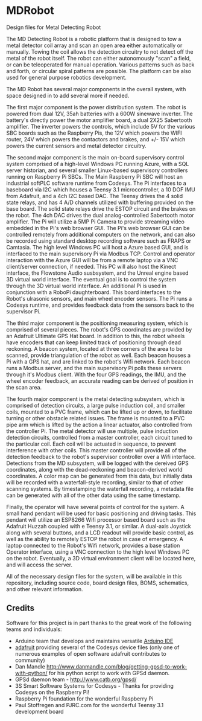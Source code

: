 # MDRobot
Design files for Metal Detecting Robot

The MD Detecting Robot is a robotic platform that is designed to tow a metal detector coil array and scan an open area either automatically or manually.  Towing the coil allows the detection circuitry to not detect off the metal of the robot itself.  The robot can either autonomously "scan" a field, or can be teleoperated for manual operation.  Various patterns such as back and forth, or circular spiral patterns are possible.  The platform can be also used for general purpose robotics development.

The MD Robot has several major components in the overall system, with space designed in to add several more if needed. 

The first major component is the power distribution system.  The robot is powered from dual 12V, 35ah batteries with a 600W sinewave inverter.  The battery's directly power the motor amplifier board, a dual 2X25 Sabertooth amplifier.  The inverter powers the controls, which include 5V for the various SBC boards such as the Raspberry Pis, the 12V which powers the WIFI router, 24V which powers the contactors and brakes, and +/- 15V which powers the current sensors and metal detector circuitry.

The second major component is the main on-board supervisory control system comprised of a high-level Windows PC running Azure, with a SQL server historian, and several smaller Linux-based supervisory controllers running on Raspberry Pi SBCs.  The Main Raspberry Pi SBC will host an industrial softPLC software runtime from Codesys.  The Pi interfaces to a baseboard via I2C which houses a Teensy 3.1 microcontroller, a 10 DOF IMU from Adafruit, and a 4ch I2C based DAC.  The Teensy drives the 4 solid state relays, and has 4 A/D channels utilized with buffering provided on the base board.  The solid state relays drive the ESTOP circuit and the brakes on the robot.  The 4ch DAC drives the dual analog-controlled Sabertooth motor amplifier.  The Pi will utilize a 5MP Pi Camera to provide streaming video embedded in the Pi's web browser GUI.  The Pi's web browser GUI can be controlled remotely from additional computers on the network, and can also be recorded using standard desktop recording software such as FRAPS or Camtasia.  The high level Windows PC will host a Azure based GUI, and is interfaced to the main supervisory Pi via Modbus TCP. Control and operator interaction with the Azure GUI will be from a remote laptop via a VNC client/server connection, if needed.  This PC will also host the Kinect interface, the Flowstone Audio susbsystem, and the Unreal engine based 3D virtual world interface.  The eventual goal is to control the system through the 3D virtual world interface.  An additional Pi is used in conjunction with a RoboPi daughterboard.  This board interfaces to the Robot's ulrasonic sensors, and main wheel encoder sensors.  The Pi runs a Codesys runtime, and provides feedback data from the sensors back to the supervisor Pi.

The third major component is the positioning measuring system, which is comprised of several pieces.  The robot's GPS coordinates are provided by an Adafruit Ultimate GPS Hat board.  In addition to this, the robot wheels have encoders that can keep limited track of positioning through dead reckoning.  A beacon system, located at three corners of the area to be scanned, provide triangulation of the robot as well.  Each beacon houses a Pi with a GPS hat, and are linked to the robot's Wifi network.  Each beacon runs a Modbus server, and the main supervisory Pi polls these servers through it's Modbus client.  With the four GPS readings, the IMU, and the wheel encoder feedback, an accurate reading can be derived of position in the scan area.

The fourth major component is the metal detecting subsystem, which is comprised of detection circuits, a large pulse induction coil, and smaller coils, mounted to a PVC frame, which can be lifted up or down, to facilitate turning or other obstacle related issues.  The frame is mounted to a PVC pipe arm which is lifted by the action a linear actuator, also controlled from the controller Pi.  The metal detector will use multiple, pulse induction detection circuits, controlled from a master controller, each circuit tuned to the particular coil.  Each coil will be actuated in sequence, to prevent interference with other coils.  This master controller will provide all of the detection feedback to the robot's supervisor controller over a Wifi interface.  Detections from the MD subsystem, will be logged with the dereived GPS coordinates, along with the dead-reckoning and beacon-derived world coordinates.  A color map can be generated from this data, but initially data will be recorded with a waterfall-style recording, similar to that of other scanning systems.  By timestamping the waterfall recording, a metadata file can be generated with all of the other data using the same timestamp.  

Finally, the operator will have several points of control for the system.  A small hand pendant will be used for basic positioning and driving tasks.  This pendant will utilize an ESP8266 Wifi processor based board such as the Adafruit Huzzah coupled with e Teensy 3.1, or similar.  A dual-axis Joystick along with several buttons, and a LCD readout will provide basic control, as well as the ability to remotely ESTOP the robot in case of emergency.  A laptop connected to the Robot's Wifi network, provides a base station Operator interface, using a VNC connection to the high level Windows PC on the robot.  Eventually, a 3D virtual environment client will be located here, and will access the server.

All of the necessary design files for the system, will be available in this repository, including source code, board design files, BOMS, schematics, and other relevant information.

## Credits

Software for this project is in part thanks to the great work of the following teams and individuals:
* Arduino team that develops and maintains versatile [Arduino IDE](https://www.arduino.cc/)
* [adafruit](https://www.adafruit.com/) providing several of the Codesys device files (only one of numerous examples of open software adafruit contributes to community)
* Dan Mandle http://www.danmandle.com/blog/getting-gpsd-to-work-with-python/ for his python script to work with GPSd daemon.
* GPSd daemon team - http://www.catb.org/gpsd/
* 3S Smart Software Systems for Codesys - Thanks for providing Codesys on the Raspberry Pi!
* Raspberry Pi foundation for the wonderful Raspberry Pi
* Paul Stoffregen and PJRC.com for the wonderful Teensy 3.1 development board



